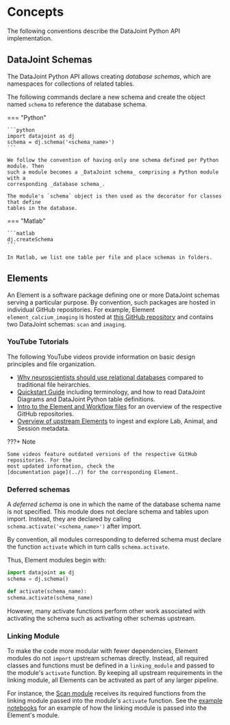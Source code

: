 # Concepts

The following conventions describe the DataJoint Python API implementation. 

## DataJoint Schemas

The DataJoint Python API allows creating _database schemas_, which are namespaces for
collections of related tables.

The following commands declare a new schema and create the object named `schema` to
reference the database schema.

=== "Python"

    ```python
    import datajoint as dj
    schema = dj.schema('<schema_name>')
    ```

    We follow the convention of having only one schema defined per Python module. Then
    such a module becomes a _DataJoint schema_ comprising a Python module with a
    corresponding _database schema_.

    The module's `schema` object is then used as the decorator for classes that define
    tables in the database. 

=== "Matlab"

    ```matlab
    dj.createSchema
    ```

    In Matlab, we list one table per file and place schemas in folders.

## Elements

An Element is a software package defining one or more DataJoint schemas serving a
particular purpose. By convention, such packages are hosted in individual GitHub
repositories. For example, Element `element_calcium_imaging` is hosted at
[this GitHub repository](https://github.com/datajoint/element-calcium-imaging) and contains two DataJoint
schemas: `scan` and `imaging`.

### YouTube Tutorials

The following YouTube videos provide information on basic design principles and file organization.

- [Why neuroscientists should use relational databases](https://www.youtube.com/watch?v=q-PMUSC5P5o)
  compared to traditional file heirarchies.
- [Quickstart Guide](https://www.youtube.com/watch?v=5R-qnz37BKU) including 
  terminology, and how to read DataJoint Diagrams and DataJoint Python table 
  definitions.
- [Intro to the Element and Workflow files](https://www.youtube.com/watch?v=tat9MSjkH_U)
  for an overview of the respective GitHub repositories.
- [Overview of upstream Elements](https://www.youtube.com/watch?v=NRqpKNoHEY0) to 
  ingest and explore Lab, Animal, and Session metadata. 

???+ Note

    Some videos feature outdated versions of the respective GitHub repositories. For the
    most updated information, check the
    [documentation page](../) for the corresponding Element.

### Deferred schemas

A _deferred schema_ is one in which the name of the database schema name is not specified.
This module does not declare schema and tables upon import.
Instead, they are declared by calling `schema.activate('<schema_name>')` after import.

By convention, all modules corresponding to deferred schema must declare the function
`activate` which in turn calls `schema.activate`.

Thus, Element modules begin with:

```python
import datajoint as dj
schema = dj.schema()

def activate(schema_name):
schema.activate(schema_name)
```

However, many activate functions perform other work associated with activating the
schema such as activating other schemas upstream.

### Linking Module

To make the code more modular with fewer dependencies, Element modules do not `import`
upstream schemas directly. Instead, all required classes and functions must be defined
in a `linking_module` and passed to the module's `activate` function. By keeping all
upstream requirements in the linking module, all Elements can be activated as part of
any larger pipeline.

For instance, the 
[Scan module](https://github.com/datajoint/element-calcium-imaging/blob/main/element_calcium_imaging/scan.py)
receives its required functions from the linking module passed into the module's
`activate` function. See the 
[example notebooks](https://github.com/datajoint/element-calcium-imaging/)
for an example of how the linking module is passed into the Element's module.
